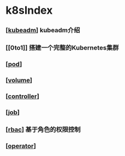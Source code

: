 # k8sIndex
### [[kubeadm]] kubeadm介绍

### [[0to1]] 搭建一个完整的Kubernetes集群

### [[pod]] 

### [[volume]]

### [[controller]]

### [[job]]

### [[rbac]] 基于角色的权限控制

### [[operator]]



[//begin]: # "Autogenerated link references for markdown compatibility"
[kubeadm]: kubeadm "kubeadm"
[pod]: pod "pod"
[volume]: volume "volume"
[controller]: controller "controller"
[job]: controller\job "job"
[rbac]: rbac "rbac"
[operator]: operator "operator"
[//end]: # "Autogenerated link references"